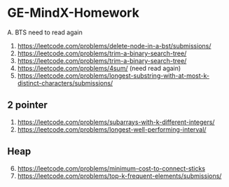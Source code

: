 # GE-MindX-Homework

A. BTS need to read again
1. https://leetcode.com/problems/delete-node-in-a-bst/submissions/
2. https://leetcode.com/problems/trim-a-binary-search-tree/
3. https://leetcode.com/problems/trim-a-binary-search-tree/
4. https://leetcode.com/problems/4sum/ (need read again)
5. https://leetcode.com/problems/longest-substring-with-at-most-k-distinct-characters/submissions/

## 2 pointer 
1. https://leetcode.com/problems/subarrays-with-k-different-integers/
2. https://leetcode.com/problems/longest-well-performing-interval/

## Heap
6. https://leetcode.com/problems/minimum-cost-to-connect-sticks
7. https://leetcode.com/problems/top-k-frequent-elements/submissions/
   